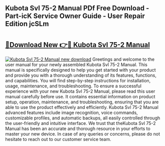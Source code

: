 ## Kubota Svl 75-2 Manual PDf Free Download - Part-icK Service Owner Guide - User Repair Edition jcSLm

# <h2><a href="http://bc96205.oget.top/?id=Kubota+Svl+75-2+Manual">🔗Download New 👉🔴 Kubota Svl 75-2 Manual</a></h2>

[![Kubota Svl 75-2 Manual new download](https://i.imgur.com/5g1atiW.png)](http://bc96205.oget.top/?id=Kubota+Svl+75-2+Manual)
Greetings and welcome to the user manual for your newly assembled Kubota Svl 75-2 Manual. This manual is specifically designed to help you get started with your product and provide you with a thorough understanding of its features, functions, and capabilities. You will find step-by-step instructions for installation, usage, maintenance, and troubleshooting. To ensure a successful experience with your new Kubota Svl 75-2 Manual, please read this user manual carefully before use. It contains essential information on product setup, operation, maintenance, and troubleshooting, ensuring that you are able to use the product effectively and efficiently. Kubota Svl 75-2 Manual advanced features include image recognition, voice commands, customizable profiles, and automatic backups, all easily controlled through the user-friendly and intuitive interface. We trust that theKubota Svl 75-2 Manual has been an accurate and thorough resource in your efforts to master your new device. In case of any queries or concerns, please do not hesitate to reach out to our customer service team.
